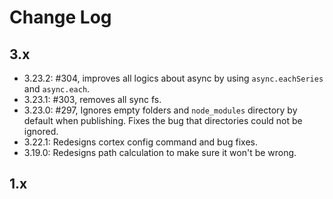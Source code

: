 # Change Log

## 3.x 

- 3.23.2: #304, improves all logics about async by using `async.eachSeries` and `async.each`.
- 3.23.1: #303, removes all sync fs.
- 3.23.0: #297, Ignores empty folders and `node_modules` directory by default when publishing. Fixes the bug that directories could not be ignored.
- 3.22.1: Redesigns cortex config command and bug fixes.
- 3.19.0: Redesigns path calculation to make sure it won't be wrong.



















## 1.x

